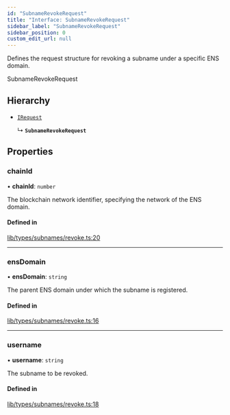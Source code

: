 ```yaml
---
id: "SubnameRevokeRequest"
title: "Interface: SubnameRevokeRequest"
sidebar_label: "SubnameRevokeRequest"
sidebar_position: 0
custom_edit_url: null
---
```


Defines the request structure for revoking a subname under a specific ENS domain.

 SubnameRevokeRequest

## Hierarchy

- [`IRequest`](IRequest.md)

  ↳ **`SubnameRevokeRequest`**

## Properties

### chainId

• **chainId**: `number`

The blockchain network identifier, specifying the network of the ENS domain.

#### Defined in

[lib/types/subnames/revoke.ts:20](https://github.com/JustaName-id/JustaName-sdk/blob/0b5bd45/packages/@justaname.id/sdk/src/lib/types/subnames/revoke.ts#L20)

___

### ensDomain

• **ensDomain**: `string`

The parent ENS domain under which the subname is registered.

#### Defined in

[lib/types/subnames/revoke.ts:16](https://github.com/JustaName-id/JustaName-sdk/blob/0b5bd45/packages/@justaname.id/sdk/src/lib/types/subnames/revoke.ts#L16)

___

### username

• **username**: `string`

The subname to be revoked.

#### Defined in

[lib/types/subnames/revoke.ts:18](https://github.com/JustaName-id/JustaName-sdk/blob/0b5bd45/packages/@justaname.id/sdk/src/lib/types/subnames/revoke.ts#L18)
